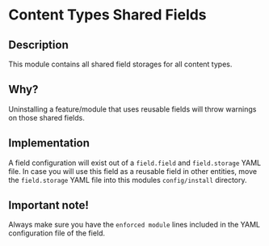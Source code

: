 # Content Types Shared Fields

## Description

This module contains all shared field storages for all content types.

## Why?

Uninstalling a feature/module that uses reusable fields will throw warnings on those shared fields.

## Implementation

A field configuration will exist out of a `field.field` and `field.storage` YAML file. In case you will use this field
as a reusable field in other entities, move the `field.storage` YAML file into this modules `config/install` directory.

## Important note!

Always make sure you have the `enforced module` lines included in the YAML configuration file of the field.